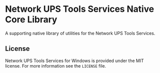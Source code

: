 # Network UPS Tools Services Native Core Library

A supporting native library of utilities for the Network UPS Tools Services.

## License

Network UPS Tools Services for Windows is provided under the MIT license.  For more information see
the `LICENSE` file.

